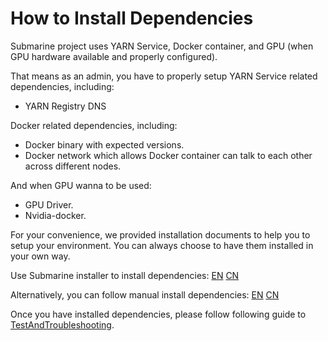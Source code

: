 <!---
  Licensed under the Apache License, Version 2.0 (the "License");
  you may not use this file except in compliance with the License.
  You may obtain a copy of the License at

   http://www.apache.org/licenses/LICENSE-2.0

  Unless required by applicable law or agreed to in writing, software
  distributed under the License is distributed on an "AS IS" BASIS,
  WITHOUT WARRANTIES OR CONDITIONS OF ANY KIND, either express or implied.
  See the License for the specific language governing permissions and
  limitations under the License. See accompanying LICENSE file.
-->

# How to Install Dependencies

Submarine project uses YARN Service, Docker container, and GPU (when GPU hardware available and properly configured).

That means as an admin, you have to properly setup YARN Service related dependencies, including:
- YARN Registry DNS

Docker related dependencies, including:
- Docker binary with expected versions.
- Docker network which allows Docker container can talk to each other across different nodes.

And when GPU wanna to be used:
- GPU Driver.
- Nvidia-docker.

For your convenience, we provided installation documents to help you to setup your environment. You can always choose to have them installed in your own way.

Use Submarine installer to install dependencies: [EN](InstallationScriptEN.html) [CN](InstallationScriptCN.html)

Alternatively, you can follow manual install dependencies: [EN](InstallationGuide.html) [CN](InstallationGuideChineseVersion.html)

Once you have installed dependencies, please follow following guide to [TestAndTroubleshooting](TestAndTroubleshooting.html).  